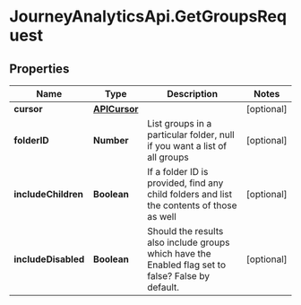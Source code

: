 # JourneyAnalyticsApi.GetGroupsRequest

## Properties

Name | Type | Description | Notes
------------ | ------------- | ------------- | -------------
**cursor** | [**APICursor**](APICursor.md) |  | [optional] 
**folderID** | **Number** | List groups in a particular folder, null if you want a list of all groups | [optional] 
**includeChildren** | **Boolean** | If a folder ID is provided, find any child folders and list the contents of those as well | [optional] 
**includeDisabled** | **Boolean** | Should the results also include groups which have the Enabled flag set to false? False by default. | [optional] 


